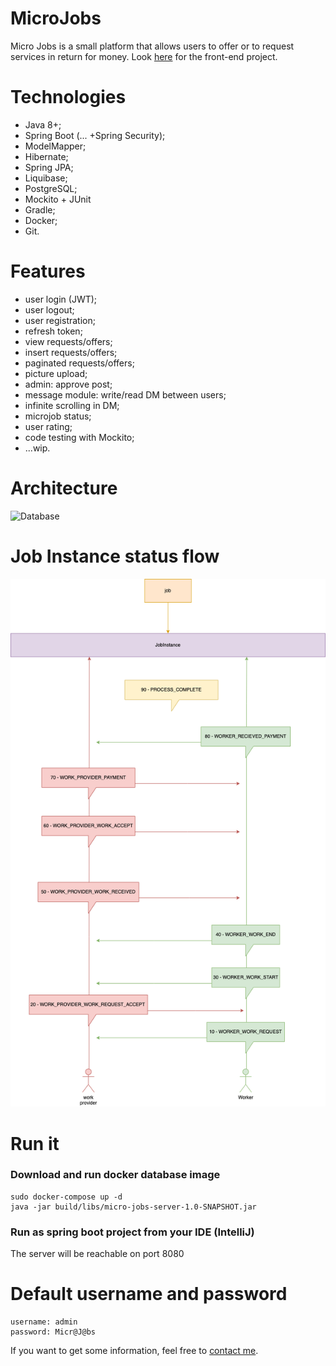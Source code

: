 # MicroJobs

Micro Jobs is a small platform that allows users to offer or to request services in return for money. Look [here](https://github.com/goto-eof/sahelance-client) for the front-end project.

# Technologies

- Java 8+;
- Spring Boot (... +Spring Security);
- ModelMapper;
- Hibernate;
- Spring JPA;
- Liquibase;
- PostgreSQL;
- Mockito + JUnit
- Gradle;
- Docker;
- Git.

# Features

- user login (JWT);
- user logout;
- user registration;
- refresh token;
- view requests/offers;
- insert requests/offers;
- paginated requests/offers;
- picture upload;
- admin: approve post;
- message module: write/read DM between users;
- infinite scrolling in DM;
- microjob status;
- user rating;
- code testing with Mockito;
- ...wip.

# Architecture

![Database](sahelance.png)

# Job Instance status flow

![Database](JobStatusFlow.png)

# Run it

### Download and run docker database image

```
sudo docker-compose up -d
java -jar build/libs/micro-jobs-server-1.0-SNAPSHOT.jar
```

### Run as spring boot project from your IDE (IntelliJ)

The server will be reachable on port 8080

# Default username and password

```
username: admin
password: Micr@J@bs
```

If you want to get some information, feel free to [contact me](http://andre-i.eu/#contactme).

